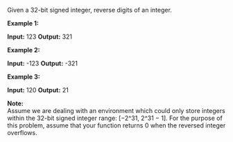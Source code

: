 
Given a 32-bit signed integer, reverse digits of an integer.

**Example 1:**

**Input:** 123
**Output:** 321

**Example 2:**

**Input:** -123
**Output:** -321

**Example 3:**

**Input:** 120
**Output:** 21

**Note:**  
Assume we are dealing with an environment which could only store integers within the 32-bit signed integer range: [−2^31, 2^31 − 1]. For the purpose of this problem, assume that your function returns 0 when the reversed integer overflows.